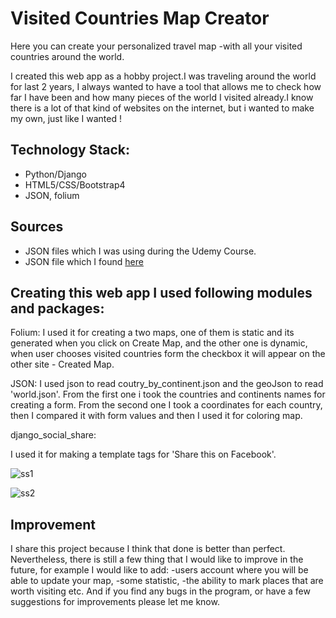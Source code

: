 # Visited Countries Map Creator

Here you can create your personalized travel map -with all your visited countries around the world.

I created this web app as a hobby project.I was traveling around the world for last 2 years, I always wanted to have a tool that allows me to check how far I have been and how many pieces of the world I visited already.I know there is a lot of that kind of websites on the internet, but i wanted to make my own, just like I wanted !

## Technology Stack:
-	Python/Django
-	HTML5/CSS/Bootstrap4
-	JSON, folium

## Sources
-	JSON files which I was using during the Udemy Course.  
- JSON file which I found [here](https://github.com/samayo/country-json)

## Creating this web app I used following modules and packages:

Folium:
I used it for creating a two maps, one of them is static and its generated when you click on Create Map, and the other one is dynamic, when user chooses visited countries form the checkbox it will appear on the other site - Created Map.  

JSON:
I used json to read coutry_by_continent.json and the geoJson to read 'world.json'. From the first one i took the countries and continents names for creating a form. 
From the second one I took a coordinates for each country, then I compared it with form values and then I used it for coloring map.

django_social_share:

I used it for making a template tags for 'Share this on Facebook'.

![ss1](https://user-images.githubusercontent.com/47001087/52181736-b34ab800-27f5-11e9-9f58-a6a608152ccb.png)


![ss2](https://user-images.githubusercontent.com/47001087/52181760-f442cc80-27f5-11e9-91b8-1e317415a020.png)

## Improvement
I share this project because I think that done is better than perfect.
Nevertheless, there is still a few thing that I would like to improve in the future, for example I would like to add:
-users account where you will be able to update your map,
-some statistic,
-the ability to mark places that are worth visiting etc.
And if you find any bugs in the program, or have a few suggestions for improvements please let me know.
